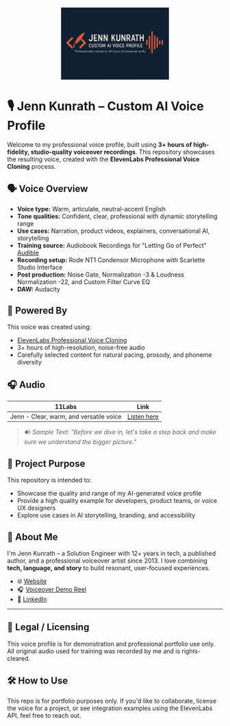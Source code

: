 <p align="center">
  <img src="11Labs GitHub Banner.png" alt="Jenn Kunrath Custom AI Voice Banner" width="50%" />
</p>

# 🎙️ Jenn Kunrath – Custom AI Voice Profile

Welcome to my professional voice profile, built using **3+ hours of high-fidelity, studio-quality voiceover recordings**. This repository showcases the resulting voice, created with the **ElevenLabs Professional Voice Cloning** process.

## 🗣️ Voice Overview

- **Voice type:** Warm, articulate, neutral-accent English
- **Tone qualities:** Confident, clear, professional with dynamic storytelling range
- **Use cases:** Narration, product videos, explainers, conversational AI, storytelling
- **Training source:** Audiobook Recordings for "Letting Go of Perfect" [Audible](https://www.amazon.com/Audible-Letting-Go-of-Perfect/dp/B0CPQV544R/ref=sr_1_1?crid=18FDR355AQOVN&dib=eyJ2IjoiMSJ9.fb3ZXHMrG5xWOrfhJVPJssJGr7MgZpEJcqTPeCMtDToyWDREuDa9fvuY1ifmcpZb.S6FnM8clVx8HJEq6PTzYMCEeJPq2DHg8rS7mgy1muxo&dib_tag=se&keywords=letting+go+of+perfect+jenn+kunrath&qid=1748731229&sprefix=letting+go+of+perfect+jenn+kunrath%2Caps%2C121&sr=8-1)
- **Recording setup:** Rode NT1 Condensor Microphone with Scarlette Studio Interface
- **Post production:** Noise Gate, Normalization -3 & Loudness Normalization -22, and Custom Filter Curve EQ
- **DAW:** Audacity

## 🧠 Powered By
This voice was created using:
- [ElevenLabs Professional Voice Cloning](https://www.elevenlabs.io/)
- 3+ hours of high-resolution, noise-free audio
- Carefully selected content for natural pacing, prosody, and phoneme diversity

## 🎧 Audio 

| 11Labs         | Link                                                                 |
|---------------------|----------------------------------------------------------------------|
|Jenn - Clear, warm, and versatile voice| [Listen here](https://elevenlabs.io/app/voice-lab/share/6b5293afac57fd085dac3f58c7e8a68be63d0d3dafa32d5ec28c2290e5bd4f20/kddBBBVfGtKWVjCos6yL)|


> 🔊 *Sample Text: "Before we dive in, let's take a step back and make sure we understand the bigger picture."*

## 🔗 Project Purpose

This repository is intended to:
- Showcase the quality and range of my AI-generated voice profile
- Provide a high quality example for developers, product teams, or voice UX designers
- Explore use cases in AI storytelling, branding, and accessibility

## 👋 About Me

I'm Jenn Kunrath – a Solution Engineer with 12+ years in tech, a published author, and a professional voiceover artist since 2013. I love combining **tech, language, and story** to build resonant, user-focused experiences.

- 🌐 [Website](https://www.jennkunrath.com)  
- 🎧 [Voiceover Demo Reel](https://www.jennkunrath.com/voiceover#h.ehhwdxoblgge)  
- 💼 [LinkedIn](https://www.linkedin.com/in/jennkunrath)

---

## 📜 Legal / Licensing

This voice profile is for demonstration and professional portfolio use only.  
All original audio used for training was recorded by me and is rights-cleared.  

## 🛠️ How to Use

This repo is for portfolio purposes only. If you'd like to collaborate, license the voice for a project, or see integration examples using the ElevenLabs API, feel free to reach out.

